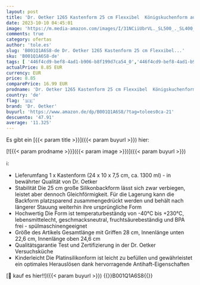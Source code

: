 ```yaml
---
layout: post
title: 'Dr. Oetker 1265 Kastenform 25 cm Flexxibel  Königskuchenform aus Silikon  Brotbackform für eindrucksvolle Kreationen  hochwertige Silikon-Kuchenform  Menge: 1 Stück'
date: 2023-10-10 04:45:01
image: 'https://m.media-amazon.com/images/I/31NCiiUbrVL._SL500_._SL400_.jpg'
comments: true
category: ofertas
author: 'tole.es'
slug: 'B001Q1A6S8-de Dr. Oetker 1265 Kastenform 25 cm Flexxibel...'
sku: 'B001Q1A6S8-de'
tags: [ '446f4cd9-bef8-4ad1-b906-b8f199d7ca54_0','446f4cd9-bef8-4ad1-b906-b8f199d7ca54_301','446f4cd9-bef8-4ad1-b906-b8f199d7ca54_7801','Arborist Merchandising Root','Backen','Backformen','Backrahmen & Tortenbodenformen','Bestseller in Kochen, Haus & Wohnen','Customers Most-Loved Home & Kitchen','Küche, Haushalt & Wohnen','Küche, Kochen & Backen','Motivbackformen','Self Service','Special Features Stores','dr. oetker','🇩🇪', ]
actualPrice: 8.85 EUR
currency: EUR
price: 8.85
comparePrice: 16.99 EUR
prodname: 'Dr. Oetker 1265 Kastenform 25 cm Flexxibel  Königskuchenform aus Silikon  Brotbackform für eindrucksvolle Kreationen  hochwertige Silikon-Kuchenform  Menge: 1 Stück'
country: 'de'
flag: '🇩🇪'
brand: 'Dr. Oetker'
buyurl: 'https://www.amazon.de/dp/B001Q1A6S8/?tag=tolees0ca-21'
descuento: '47.91'
average: '11.325'
---
```


Es gibt ein [{{< param title >}}]({{< param buyurl >}}) hier:

[![{{< param prodname >}}]({{< param image >}})]({{< param buyurl >}})

ℹ️:

- Lieferumfang 1 x Kastenform (24 x 10 x 7,5 cm, ca. 1300 ml) - in bewährter Qualität von Dr. Oetker
- Stabilität Die 25 cm große Silikonbackform lässt sich zwar verbiegen, leistet aber dennoch Gleichförmigkeit. Für die Lagerung kann die Backform platzsparend zusammengedrückt werden und behält nach längerer Stauung weiterhin ihre ursprüngliche Form
- Hochwertig Die Form ist temperaturbeständg von -40°C bis +230°C, lebensmittelecht, geschmacksneutral, fruchtsäurebeständig und BPA frei - spülmaschinengeeignet
- Größe des Artikels Gesamtlänge mit Griffen 28 cm, Innenlänge unten 22,6 cm, Innenlänge oben 24,6 cm
- Qualitätsgarantie Test und Zertifizierung in der Dr. Oetker Versuchsküche
- Kinderleicht Die Platinsilikonform ist leicht zu befüllen und gewährleistet ein optimales Herauslösen dank hervorragende Antihaft-Eigenschaften

[🛒 kauf es hier!!]({{< param buyurl >}})
{{<world>}}B001Q1A6S8{{</world>}}
